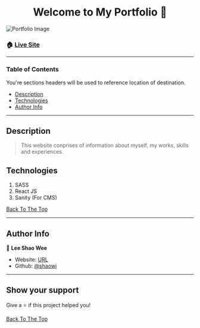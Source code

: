 <h1 align="center" id="top">Welcome to My Portfolio 👋</h1>

![Portfolio Image](https://i.ibb.co/VDmrgCW/portfolio.jpg)

### 🏠 [Live Site](https://leeshaowee.netlify.app/)

---

### Table of Contents

You're sections headers will be used to reference location of destination.

- [Description](#description)
- [Technologies](#technologies)
- [Author Info](#author-info)

---

## Description

> This website conprises of information about myself, my works, skills and experiences.

## Technologies

1. SASS
2. React JS
3. Sanity (For CMS)

[Back To The Top](#top)

---

## Author Info

👤 **Lee Shao Wee**

- Website: [URL](https://leeshaowee.netlify.app/)
- Github: [@shaowi](https://github.com/shaowi)

---

## Show your support

Give a ⭐️ if this project helped you!

[Back To The Top](#top)
